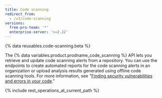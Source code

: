 ```yaml
---
title: Code scanning
redirect_from:
  - /v3/code-scanning
versions:
  free-pro-team: '*'
  enterprise-server: '>=2.22'
---
```


{% data reusables.code-scanning.beta %}

The {% data variables.product.prodname_code_scanning %} API lets you retrieve and update code scanning alerts from a repository. You can use the endpoints to create automated reports for the code scanning alerts in an organization or upload analysis results generated using offline code scanning tools. For more information, see "[Finding security vulnerabilities and errors in your code](/github/finding-security-vulnerabilities-and-errors-in-your-code)."

{% include rest_operations_at_current_path %}
